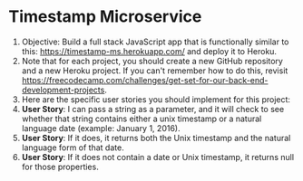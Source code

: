 # Timestamp Microservice


1. Objective: Build a full stack JavaScript app that is functionally similar to this: https://timestamp-ms.herokuapp.com/ and deploy it to Heroku.
2. Note that for each project, you should create a new GitHub repository and a new Heroku project. If you can't remember how to do this, revisit https://freecodecamp.com/challenges/get-set-for-our-back-end-development-projects.
3. Here are the specific user stories you should implement for this project:
4. **User Story**: I can pass a string as a parameter, and it will check to see whether that string contains either a unix timestamp or a natural language date (example: January 1, 2016).
5. **User Story**: If it does, it returns both the Unix timestamp and the natural language form of that date.
6. **User Story**: If it does not contain a date or Unix timestamp, it returns null for those properties.
